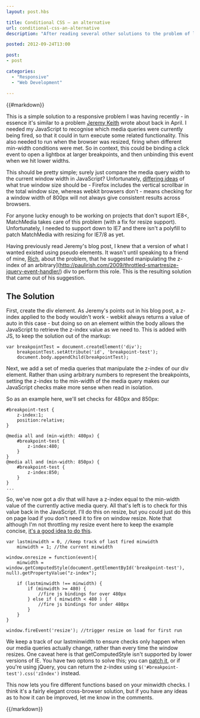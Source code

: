 ```yaml
---
layout: post.hbs

title: Conditional CSS – an alternative
url: conditional-css-an-alternative
description: "After reading several other solutions to the problem of linking up CSS media queries and JavaScript, here's my go at solving it."

posted: 2012-09-24T13:00

post:
- post

categories:
  - "Responsive"
  - "Web Development"

---
```


{{#markdown}}

This is a simple solution to a responsive problem I was having recently - in essence it's similar to a problem [Jeremy Keith](http://adactio.com/journal/5429/) wrote about back in April.  I needed my JavaScript to recognise which media queries were currently being fired, so that it could in turn execute some related functionality. This also needed to run when the browser was resized, firing when different min-width conditions were met.  So in context, this could be binding a click event to open a lightbox at larger breakpoints, and then unbinding this event when we hit lower widths.

This should be pretty simple; surely just compare the media query width to the current window width in JavaScript?  Unfortunately, [differing ideas](http://iamkeir.com/post/26647025450/firefox-media-query-breakpoints-wtf) of what true window size should be - Firefox includes the vertical scrollbar in the total window size, whereas webkit browsers don't - means checking for a window width of 800px will not always give consistent results across browsers.

For anyone lucky enough to be working on projects that don't suport IE8<, MatchMedia takes care of this problem (with a fix for resize support).  Unfortunately, I needed to support down to IE7 and there isn't a polyfill to patch MatchMedia with resizing for IE7/8 as yet.

Having previously read Jeremy's blog post, I knew that a version of what I wanted existed using pseudo elements.  It wasn't until speaking to a friend of mine, [Rich](https://twitter.com/middric), about the problem, that he suggested manipulating the z-index of an arbitrary](http://paulirish.com/2009/throttled-smartresize-jquery-event-handler/) div to perform this role.  This is the resulting solution that came out of his suggestion.

## The Solution

First, create the div element.  As Jeremy's points out in his blog post, a z-index applied to the body wouldn't work - webkit always returns a value of auto in this case - but doing so on an element within the body allows the JavaScript to retrieve the z-index value as we need to.  This is added with JS, to keep the solution out of the markup:

<pre>
<code class="language-javascript">var breakpointTest = document.createElement('div');
	breakpointTest.setAttribute('id', 'breakpoint-test');
	document.body.appendChild(breakpointTest);</code>
</pre>

Next, we add a set of media queries that manipulate the z-index of our div element.  Rather than using arbitrary numbers to represent the breakpoints, setting the z-index to the min-width of the media query makes our JavaScript checks make more sense when read in isolation.

So as an example here, we'll set checks for 480px and 850px:

<pre>
<code class="language-css">#breakpoint-test {
	z-index:1;
	position:relative;
}

@media all and (min-width: 480px) {
	#breakpoint-test {
		z-index:480;
	}
}
@media all and (min-width: 850px) {
	#breakpoint-test {
		z-index:850;
	}
}
...</code>
</pre>

So, we've now got a div that will have a z-index equal to the min-width value of the currently active media query.  All that's left is to check for this value back in the JavaScript.  I'll do this on resize, but you could just do this on page load if you don't need it to fire on window resize.  Note that although I'm not throttling my resize event here to keep the example concise, [it's a good idea to do this](http://paulirish.com/2009/throttled-smartresize-jquery-event-handler/).

<pre>
<code class="language-javascript">var lastminwidth = 0, //keep track of last fired minwidth
	minwidth = 1; //the current minwidth

window.onresize = function(event){
	minwidth = window.getComputedStyle(document.getElementById('breakpoint-test'), null).getPropertyValue("z-index");

	if (lastminwidth !== minwidth) {
		if (minwidth >= 480) {
			//fire js bindings for over 480px
		} else if ( minwidth < 480 ) {
			//fire js bindings for under 480px
		}
	}
}

window.fireEvent('resize'); //trigger resize on load for first run</code>
</pre>


We keep a track of our lastminwidth to ensure checks only happen when our media queries actually change, rather than every time the window resizes.  One caveat here is that getComputedStyle isn't supported by lower versions of IE.  You have two optons to solve this; you can [patch it](http://snipplr.com/view/13523/), or if you're using jQuery, you can return the z-index using `$('#breakpoint-test').css('zIndex')` instead.

This now lets you fire different functions based on your minwidth checks.  I think it's a fairly elegant cross-browser solution, but if you have any ideas as to how it can be improved, let me know in the comments.

{{/markdown}}
